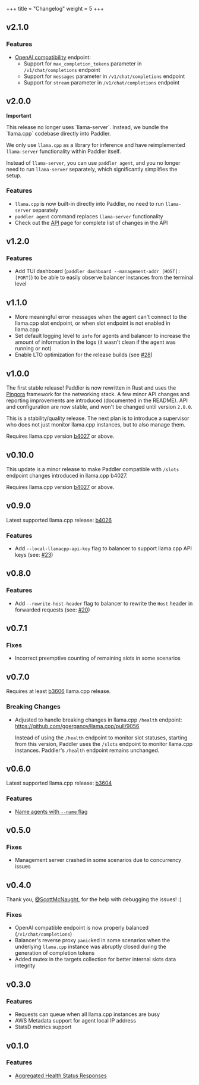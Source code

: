 +++
title = "Changelog"
weight = 5
+++

## v2.1.0

### Features

- [OpenAI compatibility](@/docs/migrating-to-paddler/openai-compatibility.md) endpoint:
  - Support for `max_completion_tokens` parameter in `/v1/chat/completions` endpoint
  - Support for `messages` parameter in `/v1/chat/completions` endpoint
  - Support for `stream` parameter in `/v1/chat/completions` endpoint

## v2.0.0

**Important** 

<div class="formatted-text__note">
    This release no longer uses `llama-server`. Instead, we bundle the `llama.cpp` codebase directly into Paddler.
</div>

We only use `llama.cpp` as a library for inference and have reimplemented `llama-server` functionality within Paddler itself.

Instead of `llama-server`, you can use `paddler agent`, and you no longer need to run `llama-server` separately, which significantly simplifies the setup.

### Features

- `llama.cpp` is now built-in directly into Paddler, no need to run `llama-server` separately
- `paddler agent` command replaces `llama-server` functionality
- Check out the [API](@/api/introduction/using-paddler-api.md) page for complete list of changes in the API

## v1.2.0

### Features

- Add TUI dashboard (`paddler dashboard --management-addr [HOST]:[PORT]`) to be able to easily observe balancer instances from the terminal level

## v1.1.0

- More meaningful error messages when the agent can't connect to the llama.cpp slot endpoint, or when slot endpoint is not enabled in llama.cpp
- Set default logging level to `info` for agents and balancer to increase the amount of information in the logs (it wasn't clean if the agent was running or not)
- Enable LTO optimization for the release builds (see [#28](https://github.com/distantmagic/paddler/issues/28))

## v1.0.0

The first stable release! Paddler is now rewritten in Rust and uses the [Pingora](https://github.com/cloudflare/pingora) framework for the networking stack. A few minor API changes and reporting improvements are introduced (documented in the README). API and configuration are now stable, and won't be changed until version `2.0.0`.

This is a stability/quality release. The next plan is to introduce a supervisor who does not just monitor llama.cpp instances, but to also manage them.

Requires llama.cpp version [b4027](https://github.com/ggerganov/llama.cpp/releases/tag/b4027) or above.

## v0.10.0

This update is a minor release to make Paddler compatible with `/slots` endpoint changes introduced in llama.cpp b4027.

Requires llama.cpp version [b4027](https://github.com/ggerganov/llama.cpp/releases/tag/b4027) or above.

## v0.9.0

Latest supported llama.cpp release: [b4026](https://github.com/ggerganov/llama.cpp/releases/tag/b4026)

### Features

- Add `--local-llamacpp-api-key` flag to balancer to support llama.cpp API keys (see: [#23](https://github.com/distantmagic/paddler/issues/23))

## v0.8.0

### Features

- Add `--rewrite-host-header` flag to balancer to rewrite the `Host` header in forwarded requests (see: [#20](https://github.com/distantmagic/paddler/issues/20))

## v0.7.1

### Fixes

- Incorrect preemptive counting of remaining slots in some scenarios

## v0.7.0

Requires at least [b3606](https://github.com/ggerganov/llama.cpp/releases/tag/b3606) llama.cpp release.

### Breaking Changes

- Adjusted to handle breaking changes in llama.cpp `/health` endpoint: https://github.com/ggerganov/llama.cpp/pull/9056
  
    Instead of using the `/health` endpoint to monitor slot statuses, starting from this version, Paddler uses the `/slots` endpoint to monitor llama.cpp instances.
    Paddler's `/health` endpoint remains unchanged.

## v0.6.0

Latest supported llama.cpp release: [b3604](https://github.com/ggerganov/llama.cpp/releases/tag/b3604)

### Features

- [Name agents with `--name` flag](https://github.com/distantmagic/paddler/issues/15)

## v0.5.0

### Fixes

- Management server crashed in some scenarios due to concurrency issues

## v0.4.0

Thank you, [@ScottMcNaught](https://github.com/ScottMcNaught), for the help with debugging the issues! :)

### Fixes

- OpenAI compatible endpoint is now properly balanced (`/v1/chat/completions`)
- Balancer's reverse proxy `panic`ked in some scenarios when the underlying `llama.cpp` instance was abruptly closed during the generation of completion tokens
- Added mutex in the targets collection for better internal slots data integrity

## v0.3.0

### Features

* Requests can queue when all llama.cpp instances are busy
* AWS Metadata support for agent local IP address
* StatsD metrics support

## v0.1.0

### Features

* [Aggregated Health Status Responses](https://github.com/distantmagic/paddler/releases/tag/v0.1.0)
